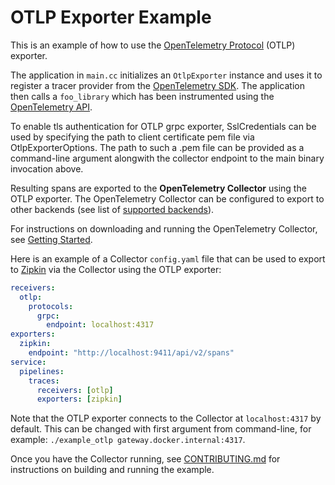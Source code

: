 # OTLP Exporter Example

This is an example of how to use the [OpenTelemetry
Protocol](https://github.com/open-telemetry/opentelemetry-specification/blob/main/specification/protocol/README.md)
(OTLP) exporter.

The application in `main.cc` initializes an `OtlpExporter` instance and uses it
to register a tracer provider from the [OpenTelemetry
SDK](https://github.com/open-telemetry/opentelemetry-cpp). The application then
calls a `foo_library` which has been instrumented using the [OpenTelemetry
API](https://github.com/open-telemetry/opentelemetry-cpp/tree/main/api).

To enable tls authentication for OTLP grpc exporter, SslCredentials can be used by
specifying the path to client certificate pem file via OtlpExporterOptions. The path to such a
.pem file can be provided as a command-line argument alongwith the collector endpoint
to the main binary invocation above.

Resulting spans are exported to the **OpenTelemetry Collector** using the OTLP
exporter. The OpenTelemetry Collector can be configured to export to other
backends (see list of [supported
backends](https://github.com/open-telemetry/opentelemetry-collector/blob/main/exporter/README.md)).

For instructions on downloading and running the OpenTelemetry Collector, see
[Getting Started](https://opentelemetry.io/docs/collector/about/).

Here is an example of a Collector `config.yaml` file that can be used to export
to [Zipkin](https://zipkin.io/) via the Collector using the OTLP exporter:

```yml
receivers:
  otlp:
    protocols:
      grpc:
        endpoint: localhost:4317
exporters:
  zipkin:
    endpoint: "http://localhost:9411/api/v2/spans"
service:
  pipelines:
    traces:
      receivers: [otlp]
      exporters: [zipkin]
```

Note that the OTLP exporter connects to the Collector at `localhost:4317` by
default. This can be changed with first argument from command-line, for example:
`./example_otlp gateway.docker.internal:4317`.

Once you have the Collector running, see
[CONTRIBUTING.md](../../CONTRIBUTING.md) for instructions on building and
running the example.

